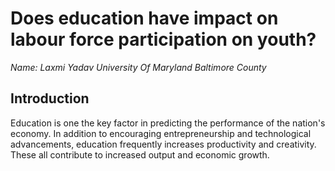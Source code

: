 # Does education have impact on labour force participation on youth?
*Name: Laxmi Yadav*
*University Of Maryland Baltimore County*

## Introduction

Education is one the key factor in predicting the performance of the nation's economy.
In addition to encouraging entrepreneurship and technological advancements, education frequently increases productivity and creativity.
These all contribute to increased output and economic growth. 
